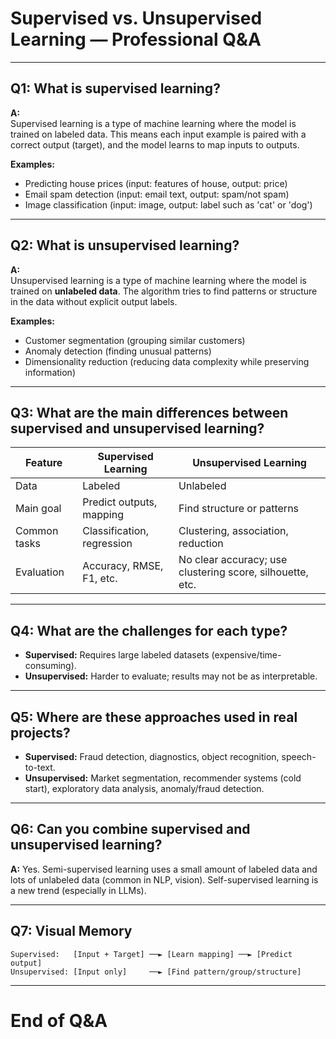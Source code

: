 # Supervised vs. Unsupervised Learning — Professional Q&A

---

## Q1: What is supervised learning?

**A:**  
Supervised learning is a type of machine learning where the model is trained on labeled data. This means each input example is paired with a correct output (target), and the model learns to map inputs to outputs.

**Examples:**  
- Predicting house prices (input: features of house, output: price)
- Email spam detection (input: email text, output: spam/not spam)
- Image classification (input: image, output: label such as 'cat' or 'dog')

---

## Q2: What is unsupervised learning?

**A:**  
Unsupervised learning is a type of machine learning where the model is trained on **unlabeled data**. The algorithm tries to find patterns or structure in the data without explicit output labels.

**Examples:**  
- Customer segmentation (grouping similar customers)
- Anomaly detection (finding unusual patterns)
- Dimensionality reduction (reducing data complexity while preserving information)

---

## Q3: What are the main differences between supervised and unsupervised learning?

| Feature                 | Supervised Learning       | Unsupervised Learning          |
|-------------------------|--------------------------|-------------------------------|
| Data                    | Labeled                  | Unlabeled                     |
| Main goal               | Predict outputs, mapping | Find structure or patterns    |
| Common tasks            | Classification, regression| Clustering, association, reduction |
| Evaluation              | Accuracy, RMSE, F1, etc. | No clear accuracy; use clustering score, silhouette, etc. |

---

## Q4: What are the challenges for each type?

- **Supervised:** Requires large labeled datasets (expensive/time-consuming).
- **Unsupervised:** Harder to evaluate; results may not be as interpretable.

---

## Q5: Where are these approaches used in real projects?

- **Supervised:** Fraud detection, diagnostics, object recognition, speech-to-text.
- **Unsupervised:** Market segmentation, recommender systems (cold start), exploratory data analysis, anomaly/fraud detection.

---

## Q6: Can you combine supervised and unsupervised learning?

**A:** Yes. Semi-supervised learning uses a small amount of labeled data and lots of unlabeled data (common in NLP, vision). Self-supervised learning is a new trend (especially in LLMs).

---

## Q7: Visual Memory

```
Supervised:   [Input + Target] ──► [Learn mapping] ──► [Predict output]
Unsupervised: [Input only]     ──► [Find pattern/group/structure]
```

---

# End of Q&A
